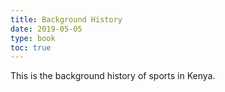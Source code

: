 ```yaml
---
title: Background History
date: 2019-05-05
type: book
toc: true
---
```



This is the background history of sports in Kenya.
